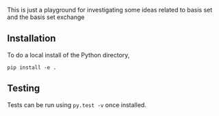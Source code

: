 This is just a playground for investigating some
ideas related to basis set and the basis set exchange

## Installation
To do a local install of the Python directory,
```
pip install -e .
```

## Testing
Tests can be run using `py.test -v` once installed.
